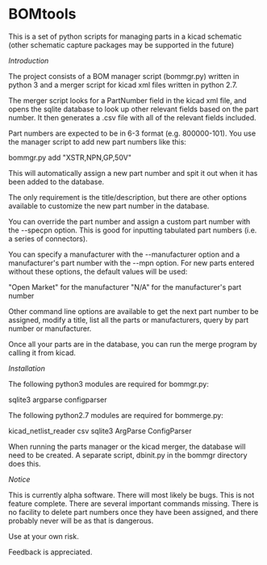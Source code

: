 **BOMtools**
=========
This is a set of python scripts for managing parts in a kicad schematic 
(other schematic capture packages may be supported in the future)

*Introduction*

The project consists of a BOM manager script (bommgr.py) written in
python 3 and a merger script for kicad xml files written in python 2.7.

The merger script looks for a PartNumber field in the kicad xml file,
and opens the sqlite database to look up other relevant fields based
on the part number. It then generates a .csv file with all of the
relevant fields included.

Part numbers are expected to be in 6-3 format (e.g. 800000-101). You use
the manager script to add new part numbers like this:

bommgr.py add "XSTR,NPN,GP,50V"

This will automatically assign a new part number and spit it out
when it has been added to the database.

The only requirement is the title/description, but there are other
options available to customize the new part number in the database.

You can override the part number and assign a custom part number with
the --specpn option. This is good for inputting tabulated part numbers
(i.e. a series of connectors).

You can specify a manufacturer with the --manufacturer option and a
manufacturer's part number with the --mpn option. For new parts entered
without these options, the default values will be used:

"Open Market" for the manufacturer
"N/A" for the manufacturer's part number

Other command line options are available to get the next part number to
be assigned, modify a title, list all the parts or manufacturers, query
by part number or manufacturer.

Once all your parts are in the database, you can run the merge program
by calling it from kicad. 


*Installation*

The following python3 modules are required for bommgr.py:

sqlite3
argparse
configparser

The following python2.7 modules are required for bommerge.py:

kicad_netlist_reader
csv
sqlite3
ArgParse
ConfigParser

When running the parts manager or the kicad merger, the database will
need to be created. A separate script, dbinit.py in the bommgr
directory does this.

*Notice*

This is currently alpha software. There will most likely be bugs. This is not feature complete. There
are several important commands missing. There is no facility to delete part numbers once they have been
assigned, and there probably never will be as that is dangerous. 

Use at your own risk.

Feedback is appreciated.





